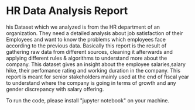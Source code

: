 # HR Data Analysis Report
his Dataset which we analyzed is from the HR department of an organization. They need a detailed analysis about job satisfaction of their Employees and want to know the problems which employees face according to the previous data.
Basically this report is the result of gathering raw data from different sources, cleaning it afterwards and applying different rules & algorithms to understand more about the company. This dataset gives an insight about the employee salaries,salary hike, their perfomance rating and working duration in the company.
This report is meant for senior stakeholders mainly used at the end of fiscal year to understand where the company is going in terms of growth and any gender discrepancy with salary offering.

To run the code, please install "jupyter notebook" on your machine.
